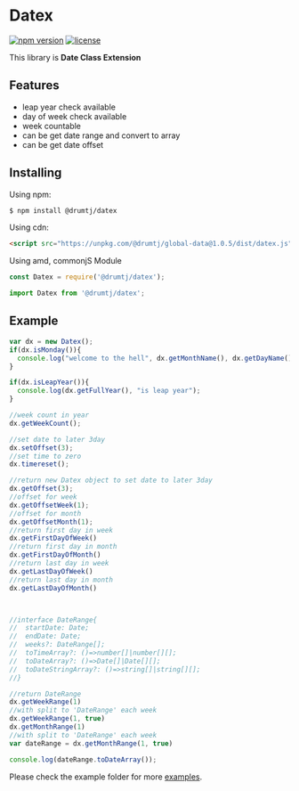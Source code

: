 # Datex

[![npm version](https://img.shields.io/npm/v/@drumtj/datex.svg?style=flat)](https://www.npmjs.com/package/@drumtj/datex)
[![license](https://img.shields.io/npm/l/@drumtj/datex.svg)](#)

This library is **Date Class Extension**

## Features

- leap year check available
- day of week check available
- week countable
- can be get date range and convert to array
- can be get date offset

## Installing

Using npm:

```bash
$ npm install @drumtj/datex
```

Using cdn:

```html
<script src="https://unpkg.com/@drumtj/global-data@1.0.5/dist/datex.js"></script>
```

Using amd, commonjS Module

```js
const Datex = require('@drumtj/datex');
```

```js
import Datex from '@drumtj/datex';
```

## Example

```js
var dx = new Datex();
if(dx.isMonday()){
  console.log("welcome to the hell", dx.getMonthName(), dx.getDayName());
}

if(dx.isLeapYear()){
  console.log(dx.getFullYear(), "is leap year");
}

//week count in year
dx.getWeekCount();

//set date to later 3day
dx.setOffset(3);
//set time to zero
dx.timereset();

//return new Datex object to set date to later 3day
dx.getOffset(3);
//offset for week
dx.getOffsetWeek(1);
//offset for month
dx.getOffsetMonth(1);
//return first day in week
dx.getFirstDayOfWeek()
//return first day in month
dx.getFirstDayOfMonth()
//return last day in week
dx.getLastDayOfWeek()
//return last day in month
dx.getLastDayOfMonth()



//interface DateRange{
//  startDate: Date;
//  endDate: Date;
//  weeks?: DateRange[];
//  toTimeArray?: ()=>number[]|number[][];
//  toDateArray?: ()=>Date[]|Date[][];
//  toDateStringArray?: ()=>string[]|string[][];
//}

//return DateRange
dx.getWeekRange(1)
//with split to 'DateRange' each week
dx.getWeekRange(1, true)
dx.getMonthRange(1)
//with split to 'DateRange' each week
var dateRange = dx.getMonthRange(1, true)

console.log(dateRange.toDateArray());
```

Please check the example folder for more [examples](https://github.com/drumtj/datex/example).
